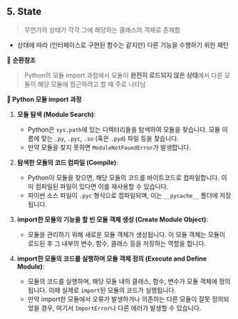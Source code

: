 ## 5. State

>  무언가의 상태가 각각 그에 해당하는 클래스의 객체로 존재함

- 상태에 따라 (인터페이스로 구현된 함수는 같지만) 다른 기능을 수행하기 위한 패턴

📌 **순환참조**

> Python의 모듈 import 과정에서 모듈이 **완전히 로드되지 않은 상태**에서 다른 모듈이 해당 모듈에 접근하려고 할 때 주로 나타남

**📌 Python 모듈 import 과정**

1. **모듈 탐색 (Module Search)**:
   - Python은 `sys.path`에 있는 디렉터리들을 탐색하여 모듈을 찾습니다. 모듈 이름에 맞는 `.py`, `.pyc`, `.so` (혹은 `.pyd`) 파일 등을 찾습니다.
   - 만약 모듈을 찾지 못하면 `ModuleNotFoundError`가 발생합니다.

2. **탐색한 모듈의 코드 컴파일 (Compile)**:
   - Python이 모듈을 찾으면, 해당 모듈의 코드를 바이트코드로 컴파일합니다. 이미 컴파일된 파일이 있다면 이를 재사용할 수 있습니다.
   - 파이썬 소스 파일이 `.pyc` 형식으로 컴파일되며, 이는 `__pycache__` 폴더에 저장됩니다.

3. **import한 모듈의 기능을 할 빈 모듈 객체 생성 (Create Module Object)**:
   - 모듈을 관리하기 위해 새로운 모듈 객체가 생성됩니다. 이 모듈 객체는 모듈이 로드된 후 그 내부의 변수, 함수, 클래스 등을 저장하는 역할을 합니다.

4. **import한 모듈의 코드를 실행하며 모듈 객체 정의 (Execute and Define Module)**:
   - 모듈의 코드를 실행하며, 해당 모듈 내의 클래스, 함수, 변수가 모듈 객체에 정의됩니다. 이때 실제로 `import`된 모듈의 코드가 실행됩니다.
   - 만약 import한 모듈에서 오류가 발생하거나 의존하는 다른 모듈이 잘못 정의되었을 경우, 여기서 `ImportError`나 다른 에러가 발생할 수 있습니다.
